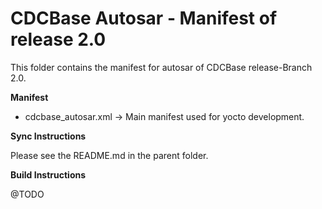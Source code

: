 CDCBase Autosar - Manifest of release 2.0
=========================================

This folder contains the manifest for autosar of CDCBase release-Branch 2.0.


**Manifest**

* cdcbase_autosar.xml &rarr; Main manifest used for yocto development.


**Sync Instructions**

Please see the README.md in the parent folder.


**Build Instructions**

@TODO
